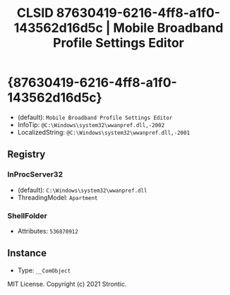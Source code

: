 ﻿---
title: "CLSID 87630419-6216-4ff8-a1f0-143562d16d5c | Mobile Broadband Profile Settings Editor"
excerpt: What is COM-Object CLSID 87630419-6216-4ff8-a1f0-143562d16d5c?
---

# {87630419-6216-4ff8-a1f0-143562d16d5c}

* (default): `Mobile Broadband Profile Settings Editor`
* InfoTip: `@C:\Windows\system32\wwanpref.dll,-2002`
* LocalizedString: `@C:\Windows\system32\wwanpref.dll,-2001`

## Registry


### InProcServer32

* (default): `C:\Windows\system32\wwanpref.dll`
* ThreadingModel: `Apartment`

### ShellFolder

* Attributes: `536870912`

## Instance

* Type: `__ComObject`

MIT License. Copyright (c) 2021 Strontic.


